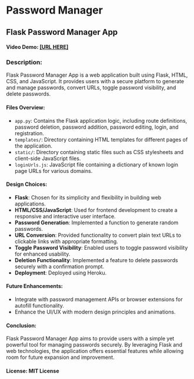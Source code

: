 # Password Manager

## Flask Password Manager App

#### Video Demo: [\[URL HERE\]](https://youtu.be/xvTenSnoMbU)

### Description:

Flask Password Manager App is a web application built using Flask, HTML, CSS, and JavaScript. It provides users with a secure platform to generate and manage passwords, convert URLs, toggle password visibility, and delete passwords.

#### Files Overview:

- `app.py`: Contains the Flask application logic, including route definitions, password deletion, password addition, password editing, login, and registration.
- `templates/`: Directory containing HTML templates for different pages of the application.
- `static/`: Directory containing static files such as CSS stylesheets and client-side JavaScript files.
- `loginUrls.js`: JavaScript file containing a dictionary of known login page URLs for various domains.

#### Design Choices:

- **Flask**: Chosen for its simplicity and flexibility in building web applications.
- **HTML/CSS/JavaScript**: Used for frontend development to create a responsive and interactive user interface.
- **Password Generation**: Implemented a function to generate random passwords.
- **URL Conversion**: Provided functionality to convert plain text URLs to clickable links with appropriate formatting.
- **Toggle Password Visibility**: Enabled users to toggle password visibility for enhanced usability.
- **Deletion Functionality**: Implemented a feature to delete passwords securely with a confirmation prompt.
- **Deployment**: Deployed using Heroku.

#### Future Enhancements:

- Integrate with password management APIs or browser extensions for autofill functionality.
- Enhance the UI/UX with modern design principles and animations.

#### Conclusion:

Flask Password Manager App aims to provide users with a simple yet powerful tool for managing passwords securely. By leveraging Flask and web technologies, the application offers essential features while allowing room for future expansion and improvement.


#### License: MIT License
